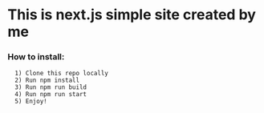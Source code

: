 # This is next.js simple site created by me
### How to install:
```
  1) Clone this repo locally
  2) Run npm install
  3) Run npm run build
  4) Run npm run start
  5) Enjoy!
```

